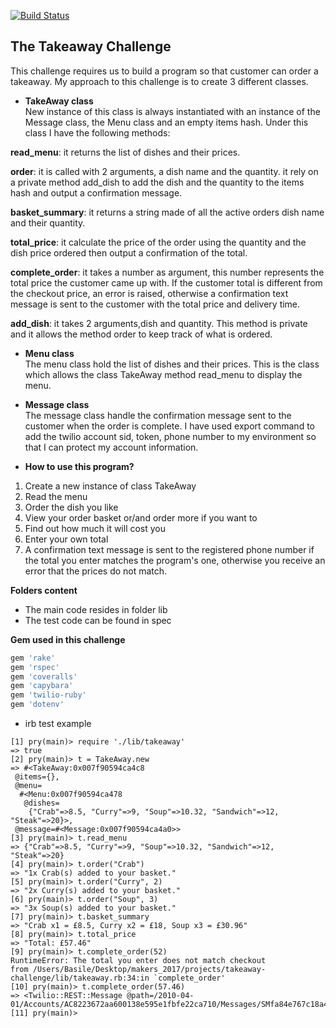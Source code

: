 [![Build
Status](https://travis-ci.org/travis-ci/travis-web.svg?branch=master)](https://travis-ci.org/travis-ci/travis-web)

## The Takeaway Challenge
This challenge requires us to build a program so that customer can order a takeaway. My approach to this challenge is to create 3 different classes.

- **TakeAway class**  
New instance of this class is always instantiated with an instance of the Message class, the Menu class and an empty items hash.
Under this class I have the following methods:    

**read_menu**:
it returns the list of dishes and their prices.  

**order**:
it is called with 2 arguments, a dish name and the quantity. it rely on a private method add_dish to add the dish and the quantity to the items hash and output a confirmation message.

**basket_summary**:
it returns a string made of all the active orders dish name and their quantity.

**total_price**:
it calculate the price of the order using the quantity and the dish price ordered then output a confirmation of the total.  

**complete_order**:
it takes a number as argument, this number represents the total price the customer came up with. If the customer total is different from the checkout price, an error is raised, otherwise a confirmation text message is sent to the customer with the total price and delivery time.

**add_dish**:
it takes 2 arguments,dish and quantity. This method is private and it allows the method order to keep track of what is ordered.  

- **Menu class**  
The menu class hold the list of dishes and their prices. This is the class which allows the class TakeAway method read_menu to display the menu.

- **Message class**  
The message class handle the confirmation message sent to the customer when the order is complete. I have used export command to add the twilio account sid, token, phone number to my environment so that I can protect my account information.

- **How to use this program?**
1. Create a new instance of class TakeAway  
2. Read the menu  
3. Order the dish you like  
4. View your order basket or/and order more if you want to    
5. Find out how much it will cost you  
6. Enter your own total  
7. A confirmation text message is sent to the registered phone number if the total you enter matches the program's one, otherwise you receive an error that the prices do not match.  

**Folders content**  
- The main code resides in folder lib  
- The test code can be found in spec

**Gem used in this challenge**
```ruby
gem 'rake'
gem 'rspec'
gem 'coveralls'
gem 'capybara'
gem 'twilio-ruby'
gem 'dotenv'
```


- irb test example
```
[1] pry(main)> require './lib/takeaway'
=> true
[2] pry(main)> t = TakeAway.new
=> #<TakeAway:0x007f90594ca4c8
 @items={},
 @menu=
  #<Menu:0x007f90594ca478
   @dishes=
    {"Crab"=>8.5, "Curry"=>9, "Soup"=>10.32, "Sandwich"=>12, "Steak"=>20}>,
 @message=#<Message:0x007f90594ca4a0>>
[3] pry(main)> t.read_menu
=> {"Crab"=>8.5, "Curry"=>9, "Soup"=>10.32, "Sandwich"=>12, "Steak"=>20}
[4] pry(main)> t.order("Crab")
=> "1x Crab(s) added to your basket."
[5] pry(main)> t.order("Curry", 2)
=> "2x Curry(s) added to your basket."
[6] pry(main)> t.order("Soup", 3)
=> "3x Soup(s) added to your basket."
[7] pry(main)> t.basket_summary
=> "Crab x1 = £8.5, Curry x2 = £18, Soup x3 = £30.96"
[8] pry(main)> t.total_price
=> "Total: £57.46"
[9] pry(main)> t.complete_order(52)
RuntimeError: The total you enter does not match checkout
from /Users/Basile/Desktop/makers_2017/projects/takeaway-challenge/lib/takeaway.rb:34:in `complete_order'
[10] pry(main)> t.complete_order(57.46)
=> <Twilio::REST::Message @path=/2010-04-01/Accounts/AC8223672aa600138e595e1fbfe22ca710/Messages/SMfa84e767c18a41499cad77023453ab28>
[11] pry(main)>
```
